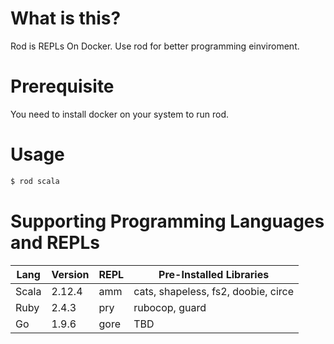 # What is this?
Rod is REPLs On Docker. Use rod for better programming einviroment.

# Prerequisite 
You need to install docker on your system to run rod.

# Usage
```bash
$ rod scala
```

# Supporting Programming Languages and REPLs

| Lang | Version | REPL | Pre-Installed Libraries |
| ----- | -------| ---- | ----------------------------------- |
| Scala | 2.12.4 | amm  | cats, shapeless, fs2, doobie, circe |
| Ruby  | 2.4.3  | pry  | rubocop, guard                      |
| Go    | 1.9.6  | gore | TBD                                 |
